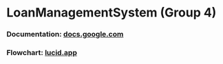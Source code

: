# LoanManagementSystem (Group 4)

### Documentation: [docs.google.com](https://docs.google.com/document/d/13bXytrYGCpKzwEsQGWnH4j1xHlqO8ahIsEo-6hj_hrs/edit)

### Flowchart: [lucid.app](https://lucid.app/lucidchart/15bee05a-ac6f-43b4-8a3d-92a1f1746ea9/edit?viewport_loc=2993%2C3515%2C683%2C305%2C0_0&invitationId=inv_9d0b3192-d5f2-49b6-8379-3b00c0ae5ed6) 
